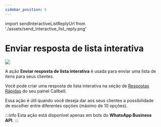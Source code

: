 ```yaml
---
sidebar_position: 5
---
```


import sendInteractiveListReplyUrl from './assets/send_interactive_list_reply.png'

# Enviar resposta de lista interativa

<img src={sendInteractiveListReplyUrl} width={180} />

A ação **Enviar resposta de lista interativa** é usada para enviar uma lista de itens para seus clientes.

Você pode criar uma resposta de lista interativa na seção de [Respostas Rápidas](https://dash.callbell.eu/settings/templates) do seu painel Callbell.

Essa ação é útil quando você deseja dar aos seus clientes a possibilidade de escolher entre diferentes opções (máximo de 10 opções).

:::info
Esta ação está disponível apenas em bots do **WhatsApp Business API**.
:::